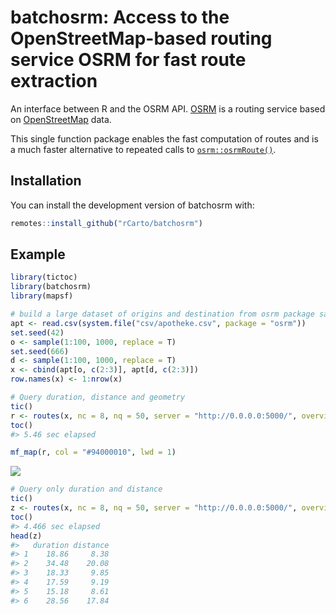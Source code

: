 
# batchosrm: Access to the OpenStreetMap-based routing service OSRM for fast route extraction

<!-- badges: start -->
<!-- badges: end -->

An interface between R and the OSRM API.
[OSRM](https://github.com/Project-OSRM/osrm-backend) is a routing
service based on [OpenStreetMap](http://project-osrm.org) data.

This single function package enables the fast computation of routes and
is a much faster alternative to repeated calls to
[`osrm::osrmRoute()`](https://github.com/riatelab/osrm).

## Installation

You can install the development version of batchosrm with:

``` r
remotes::install_github("rCarto/batchosrm")
```

## Example

``` r
library(tictoc)
library(batchosrm)
library(mapsf)

# build a large dataset of origins and destination from osrm package sample dataset
apt <- read.csv(system.file("csv/apotheke.csv", package = "osrm"))
set.seed(42)
o <- sample(1:100, 1000, replace = T)
set.seed(666)
d <- sample(1:100, 1000, replace = T)
x <- cbind(apt[o, c(2:3)], apt[d, c(2:3)])
row.names(x) <- 1:nrow(x)

# Query duration, distance and geometry
tic()
r <- routes(x, nc = 8, nq = 50, server = "http://0.0.0.0:5000/", overview = "full")
toc()
#> 5.46 sec elapsed

mf_map(r, col = "#94000010", lwd = 1)
```

![](https://i.imgur.com/r9rDFbR.png)<!-- -->

``` r
# Query only duration and distance
tic()
z <- routes(x, nc = 8, nq = 50, server = "http://0.0.0.0:5000/", overview = FALSE)
toc()
#> 4.466 sec elapsed
head(z)
#>   duration distance
#> 1    18.86     8.38
#> 2    34.48    20.08
#> 3    18.33     9.85
#> 4    17.59     9.19
#> 5    15.18     8.61
#> 6    28.56    17.84
```
